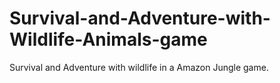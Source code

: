 # Survival-and-Adventure-with-Wildlife-Animals-game
Survival and Adventure with wildlife in a Amazon Jungle game.
